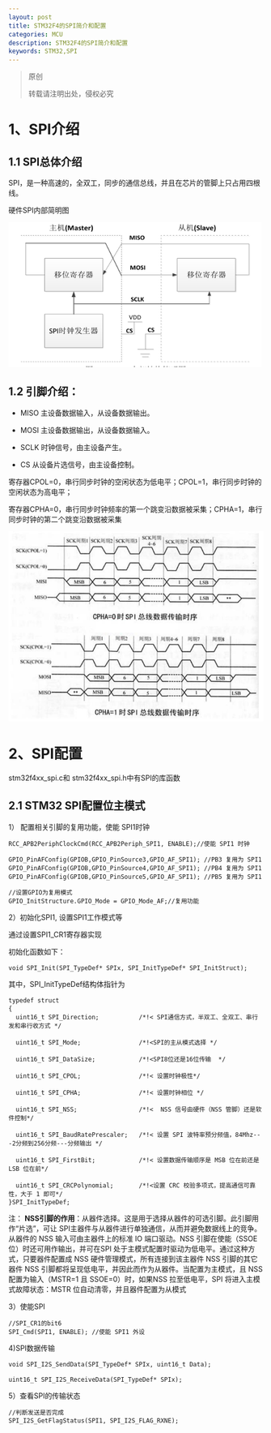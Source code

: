 ```yaml
---
layout: post
title: STM32F4的SPI简介和配置
categories: MCU
description: STM32F4的SPI简介和配置
keywords: STM32,SPI
---
```


> 原创
> 
> 转载请注明出处，侵权必究

# 1、SPI介绍
## 1.1 SPI总体介绍
SPI，是一种高速的，全双工，同步的通信总线，并且在芯片的管脚上只占用四根线。

硬件SPI内部简明图

<img src="/images/posts/2018-7-9-STM32F4-SPI/spiblock.png" width="500" alt="硬件SPI内部简明图" />

## 1.2 引脚介绍：

* MISO 主设备数据输入，从设备数据输出。

* MOSI 主设备数据输出，从设备数据输入。

* SCLK 时钟信号，由主设备产生。

* CS 从设备片选信号，由主设备控制。


寄存器CPOL=0，串行同步时钟的空闲状态为低电平；CPOL=1，串行同步时钟的空闲状态为高电平；

寄存器CPHA=0，串行同步时钟频率的第一个跳变沿数据被采集；CPHA=1，串行同步时钟的第二个跳变沿数据被采集

<img src="/images/posts/2018-7-9-STM32F4-SPI/time-series.png" width="600" alt="时序图" />

# 2、SPI配置
 stm32f4xx_spi.c和 stm32f4xx_spi.h中有SPI的库函数

## 2.1 STM32 SPI配置位主模式
1） 配置相关引脚的复用功能，使能 SPI1时钟

```
RCC_APB2PeriphClockCmd(RCC_APB2Periph_SPI1, ENABLE);//使能 SPI1 时钟
```

```
GPIO_PinAFConfig(GPIOB,GPIO_PinSource3,GPIO_AF_SPI1); //PB3 复用为 SPI1
GPIO_PinAFConfig(GPIOB,GPIO_PinSource4,GPIO_AF_SPI1); //PB4 复用为 SPI1
GPIO_PinAFConfig(GPIOB,GPIO_PinSource5,GPIO_AF_SPI1); //PB5 复用为 SPI1
```

```
//设置GPIO为复用模式
GPIO_InitStructure.GPIO_Mode = GPIO_Mode_AF;//复用功能
```


2）初始化SPI1, 设置SPI1工作模式等

通过设置SPI1_CR1寄存器实现

初始化函数如下：

```
void SPI_Init(SPI_TypeDef* SPIx, SPI_InitTypeDef* SPI_InitStruct);
```

其中，SPI_InitTypeDef结构体指针为

```
typedef struct
{
  uint16_t SPI_Direction;           /*!< SPI通信方式，半双工、全双工、串行发和串行收方式 */

  uint16_t SPI_Mode;                /*!<SPI的主从模式选择 */

  uint16_t SPI_DataSize;            /*!<SPI8位还是16位传输  */

  uint16_t SPI_CPOL;                /*!< 设置时钟极性*/

  uint16_t SPI_CPHA;                /*!< 设置时钟相位 */

  uint16_t SPI_NSS;                 /*!<  NSS 信号由硬件（NSS 管脚）还是软件控制*/
 
  uint16_t SPI_BaudRatePrescaler;   /*!< 设置 SPI 波特率预分频值，84Mhz---2分频到256分频---分频输出 */

  uint16_t SPI_FirstBit;            /*!< 设置数据传输顺序是 MSB 位在前还是 LSB 位在前*/

  uint16_t SPI_CRCPolynomial;       /*!<设置 CRC 校验多项式，提高通信可靠性，大于 1 即可*/
}SPI_InitTypeDef;
```

注：
**NSS引脚的作用**：从器件选择。这是用于选择从器件的可选引脚。此引脚用作“片选”，可让 SPI主器件与从器件进行单独通信，从而并避免数据线上的竞争。从器件的 NSS 输入可由主器件上的标准 IO 端口驱动。NSS 引脚在使能（SSOE 位）时还可用作输出，并可在SPI 处于主模式配置时驱动为低电平。通过这种方式，只要器件配置成 NSS 硬件管理模式，所有连接到该主器件 NSS 引脚的其它器件 NSS 引脚都将呈现低电平，并因此而作为从器件。当配置为主模式，且 NSS 配置为输入（MSTR=1 且 SSOE=0）时，如果NSS 拉至低电平，SPI 将进入主模式故障状态：MSTR 位自动清零，并且器件配置为从模式

3）使能SPI

```
//SPI_CR1的bit6
SPI_Cmd(SPI1, ENABLE); //使能 SPI1 外设
```

4)SPI数据传输

```
void SPI_I2S_SendData(SPI_TypeDef* SPIx, uint16_t Data);
```

```
uint16_t SPI_I2S_ReceiveData(SPI_TypeDef* SPIx);
```

5）查看SPI的传输状态

```
//判断发送是否完成
SPI_I2S_GetFlagStatus(SPI1, SPI_I2S_FLAG_RXNE);
```
